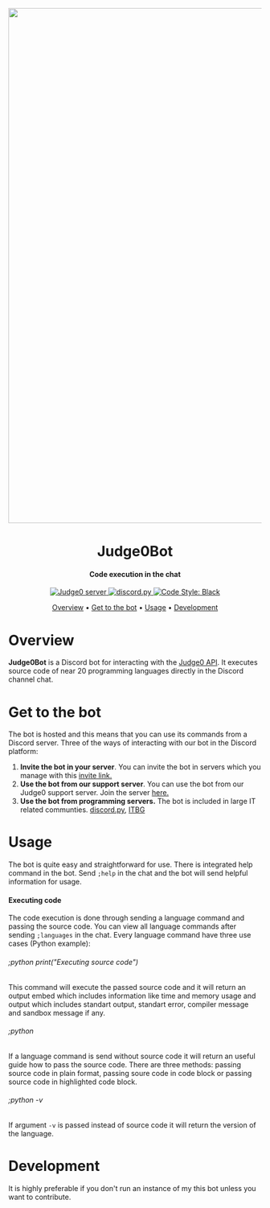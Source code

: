 
<p align="center">
  <img src="https://i.imgur.com/vKqLL6V.png" width="1024">
</p>

<h1 align="center">
Judge0Bot
</h1>
<h4 align="center">Code execution in the chat</h4>



<div align="center">
<a href="https://discord.gg/6dvxeA8">
      <img src="https://discordapp.com/api/guilds/620615182116323328/embed.png" alt="Judge0 server">
</a>
<a href="https://github.com/Rapptz/discord.py/">
      <img src="https://img.shields.io/badge/discord-py-blue.svg" alt="discord.py">
</a>
<a href="https://github.com/ambv/black">
    <img src="https://img.shields.io/badge/code%20style-black-000000.svg" alt="Code Style: Black">
</a>
</div>

<p align="center">
  <a href="#overview">Overview</a>
  •
  <a href="#get-to-the-bot">Get to the bot</a>
  •
  <a href="#usage">Usage</a>
  •
  <a href="#development">Development</a>
</p>

# Overview
**Judge0Bot** is a Discord bot for interacting with the [Judge0 API](https://api.judge0.com/).
It executes source code of near 20 programming languages directly in the Discord channel chat.

# Get to the bot
The bot is hosted and this means that you can use its commands from a Discord server.
Three of the ways of interacting with our bot in the Discord platform:

1. **Invite the bot in your server**.
    You can invite the bot in servers which you manage with this [invite link.](https://discordapp.com/oauth2/authorize?client_id=620609604295852033&scope=bot&permissions=388160)
1. **Use the bot from our support server**.
    You can use the bot from our Judge0 support server. Join the server [here.]()
1. **Use the bot from programming servers.**
    The bot is included in large IT related communties.
    [discord.py](https://discord.gg/r3sSKJJ), [ITBG](http://discord.gg/dRrdYQf)
    
# Usage
The bot is quite easy and straightforward for use. There is integrated
help command in the bot. Send `;help` in the chat and the bot will send helpful
information for usage.

#### Executing code
The code execution is done through sending a language command and passing the source code.
You can view all language commands after sending `;languages` in the chat.
Every language command have three use cases (Python example):
###### ;python print("Executing source code")
This command will execute the passed source code and it will return an output embed which includes information like time and memory usage and output which includes standart output, standart error, compiler message and sandbox message if any.
###### ;python
If a language command is send without source code it will return an useful guide how to pass the source code. There are three methods: passing source code in plain format, passing soure code in code block or passing source code in highlighted code block.
###### ;python -v
If argument `-v` is passed instead of source code it will return the version of the language.

# Development
It is highly preferable if you don't run an instance of my this bot unless you want to contribute.
